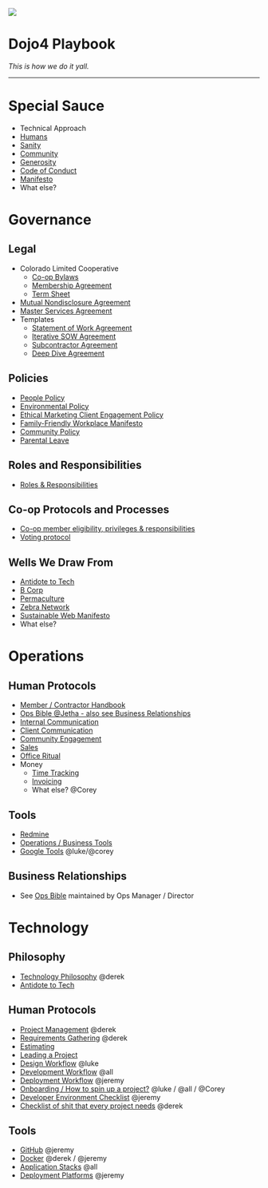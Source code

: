 ![](https://d2eslrut6bvw18.cloudfront.net/v2/39196/contents/em45qTbdWS0KWNAI/mw1920_linkedin--2020-04-27.png)

# **Dojo4 Playbook**

*This is how we do it yall.*

  

-----

  

# **Special Sauce**

  - Technical Approach
  - [Humans](https://dojo4.bit.ai/docs/W8n12taxmVPeOf5Z)
  - [Sanity](./sanity.md)
  - [Community](./community.md)
  - [Generosity](./generosity.md)
  - [Code of Conduct](./code-ofconduct.md)
  - [Manifesto](./manifesto.md)
  - What else?

  

  

  

# **Governance**

  

## **Legal**

  - Colorado Limited Cooperative
      - [Co-op Bylaws](./bylaws.md)
      - [Membership
        Agreement](./membership-agreement.md)
      - [Term Sheet](https://dojo4.bit.ai/docs/ogbG1Aaz93aEKELi)
  - [Mutual Nondisclosure Agreement](./Mutual-Nondisclosure-Agreement.md)
  - [Master Services Agreement](./Master-Services-Agreement.md)
  - Templates
      - [Statement of Work Agreement](./Statement-of-Work-Agreement.md)
      - [Iterative SOW Agreement](./Iterative-SOW-Agreement.md)
      - [Subcontractor Agreement](./Subcontractor-Agreement.md)
      - [Deep Dive Agreement](./Deep-Dive-Agreement.md)

  

## **Policies**

  - [People Policy](./People-Policy.md)
  - [Environmental Policy](./environmental_policy.md)
  - [Ethical Marketing Client Engagement Policy](./ethical-marketing-client-engagement-policy.md)
  - [Family-Friendly Workplace Manifesto](./Family-Friendly-Workplace-Manifesto.md)
  - [Community Policy](./community.md)
  - [Parental Leave](./parental-leave.md)

  

## **Roles and Responsibilities**

  - [Roles & Responsibilities](./roles.md)

  

## **Co-op Protocols and Processes**

  - [Co-op member eligibility, privileges & responsibilities](./eligibility.md)
  - [Voting protocol](./voting-protocol.md)

  

## **Wells We Draw From**

  - [Antidote to Tech](https://www.antidoteto.tech/)
  - [B Corp](./b-corp.md)
  - [Permaculture](./permaculture.md)
  - [Zebra Network](./zebra.md)
  - [Sustainable Web Manifesto](https://www.sustainablewebmanifesto.com/)
  - What else?

  

# **Operations**

  

## **Human Protocols**

  - [Member / Contractor
    Handbook](https://github.com/dojo4/policy/blob/master/hr.md)
  - [Ops Bible @Jetha - also see Business
    Relationships](https://docs.google.com/document/d/1E6l0-SMJu3GN7ymCCEkxhJn6_kMbUijbKjqfOTme2-A/edit?usp=sharing)
  - [Internal Communication](https://dojo4.bit.ai/docs/Bxydnl5HTPtYOSsN)
  - [Client Communication](https://dojo4.bit.ai/docs/uQKOXMWTOI1SXtYP)
  - [Community Engagement](https://dojo4.bit.ai/docs/PrDevHsnFoQV5OWF)
  - [Sales](https://dojo4.bit.ai/docs/PpgqKLok9TZvkhNW)
  - [Office Ritual](https://dojo4.bit.ai/docs/qEgAbsM1bC0L7jrq)
  - Money
      - [Time Tracking](https://dojo4.bit.ai/docs/gDFw6K81oSooQxXO)
      - [Invoicing](https://dojo4.bit.ai/docs/dBrQpPK4SeVQrH64)
      - What else? @Corey

  

## **Tools**

  - [Redmine](https://dojo4.bit.ai/docs/i7VMnKMr1bdDY9zb)
  - [Operations / Business
    Tools](https://dojo4.bit.ai/docs/i0V2Mz2C0UCgC1Zg)
  - [Google Tools](https://dojo4.bit.ai/docs/CtfMQZkCDOLRFEh8)
    @luke/@corey

  

## **Business Relationships**

  - See [Ops
    Bible](https://docs.google.com/document/d/1E6l0-SMJu3GN7ymCCEkxhJn6_kMbUijbKjqfOTme2-A/edit?usp=sharing)
    maintained by Ops Manager / Director

  

# **Technology**

  

## **Philosophy**

  - [Technology Philosophy](https://dojo4.bit.ai/docs/0OP7nJcwTUENd302)
    @derek
  - [Antidote to Tech](http://antidoteto.tech)

  

## **Human Protocols**

  - [Project Management](https://dojo4.bit.ai/docs/BDXiLvDyqEsH0Vtn)
    @derek
  - [Requirements Gathering](https://dojo4.bit.ai/docs/XNhYctATJEiLxt0C)
    @derek
  - [Estimating](https://dojo4.bit.ai/docs/LdCacSj8yYadmIiN)
  - [Leading a Project](https://dojo4.bit.ai/docs/9Kubq1l8gSQuMzjn)
  - [Design Workflow](https://dojo4.bit.ai/docs/nmh2s5m1bkDSRMKa) @luke
  - [Development Workflow](https://dojo4.bit.ai/docs/82hJrLZyJ0b20Omq)
    @all
  - [Deployment Workflow](https://dojo4.bit.ai/docs/ArmAg83dPSSMHNaz)
    @jeremy
  - [Onboarding / How to spin up a
    project?](https://dojo4.bit.ai/docs/nLG3GrO3uHjSKoV4) @luke / @all /
    @Corey
  - [Developer Environment Checklist](.env-checklist.md) @jeremy
  - [Checklist of shit that every project needs](./project-checklist.md) @derek

  

## **Tools**

  - [GitHub](./github.md) @jeremy
  - [Docker](./docker.md) @derek /
    @jeremy
  - [Application Stacks](./application-stack.md)
    @all
  - [Deployment Platforms](./deployment-platforms.md)
    @jeremy
